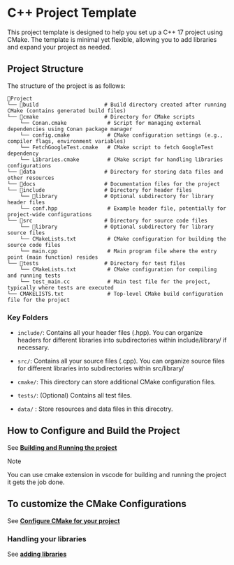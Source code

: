 # C++ Project Template

This project template is designed to help you set up a C++ 17 project using CMake. The template is minimal yet flexible, allowing you to add libraries and expand your project as needed.

## Project Structure

The structure of the project is as follows:

```structure
📁Project
└── 📁build                     # Build directory created after running CMake (contains generated build files)
└── 📁cmake                     # Directory for CMake scripts
    └── Conan.cmake             # Script for managing external dependencies using Conan package manager
    └── config.cmake            # CMake configuration settings (e.g., compiler flags, environment variables)
    └── FetchGoogleTest.cmake   # CMake script to fetch GoogleTest dependency
    └── Libraries.cmake         # CMake script for handling libraries configurations
└── 📁data                      # Directory for storing data files and other resources
└── 📁docs                      # Documentation files for the project
└── 📁include                   # Directory for header files
    └── 📁library               # Optional subdirectory for library header files
    └── conf.hpp                # Example header file, potentially for project-wide configurations
└── 📁src                       # Directory for source code files
    └── 📁library               # Optional subdirectory for library source files
    └── CMakeLists.txt          # CMake configuration for building the source code files
    └── main.cpp                # Main program file where the entry point (main function) resides
└── 📁tests                     # Directory for test files
    └── CMakeLists.txt          # CMake configuration for compiling and running tests
    └── test_main.cc            # Main test file for the project, typically where tests are executed
└── CMAKELISTS.txt              # Top-level CMake build configuration file for the project
```

### Key Folders

- `include/`: Contains all your header files (.hpp). You can organize headers for different libraries into subdirectories within include/library/ if necessary.

- `src/`: Contains all your source files (.cpp). You can organize source files for different libraries into subdirectories within src/library/
- `cmake/`: This directory can store additional CMake configuration files.
- `tests/`: (Optional) Contains all test files.
- `data/` : Store resources and data files in this direcotry.

## How to Configure and Build the Project

See **[Building and Running the project](./docs/Building_and_Running_the_Project.md)**

> [!NOTE]
> You can use cmake extension in vscode for building and running the project it gets the job done.

## To customize the CMake Configurations

See **[Configure CMake for your project](./docs/CMake_Configuration.md)**

### Handling your libraries

See **[adding libraries](./docs/CMake_Configuration.md#add-more-libraries)**

